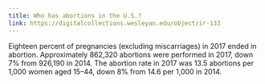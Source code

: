 ```yaml
---
title: Who has abortions in the U.S.?
link: https://digitalcollections.wesleyan.edu/object/ir-133
---
```


Eighteen percent of pregnancies (excluding miscarriages) in 2017 ended in abortion.
Approximately 862,320 abortions were performed in 2017, down 7% from 926,190 in 2014.
The abortion rate in 2017 was 13.5 abortions per 1,000 women aged 15–44, down 8% from 14.6 per 1,000 in 2014.
